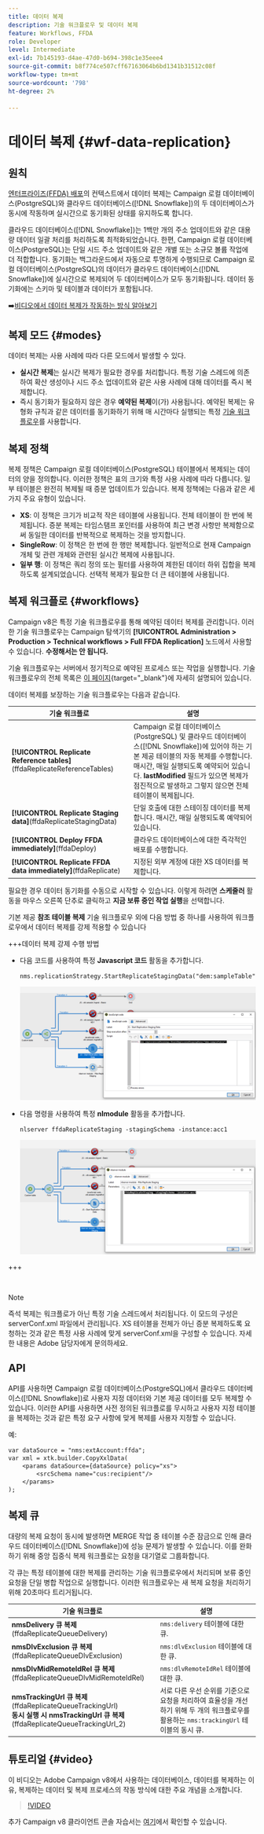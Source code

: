 ```yaml
---
title: 데이터 복제
description: 기술 워크플로우 및 데이터 복제
feature: Workflows, FFDA
role: Developer
level: Intermediate
exl-id: 7b145193-d4ae-47d0-b694-398c1e35eee4
source-git-commit: b8f774ce507cff67163064b6bd1341b31512c08f
workflow-type: tm+mt
source-wordcount: '798'
ht-degree: 2%

---
```



# 데이터 복제 {#wf-data-replication}

## 원칙

[엔터프라이즈(FFDA) 배포](enterprise-deployment.md)의 컨텍스트에서 데이터 복제는 Campaign 로컬 데이터베이스(PostgreSQL)와 클라우드 데이터베이스([!DNL Snowflake])의 두 데이터베이스가 동시에 작동하며 실시간으로 동기화된 상태를 유지하도록 합니다.

클라우드 데이터베이스([!DNL Snowflake])는 1백만 개의 주소 업데이트와 같은 대용량 데이터 일괄 처리를 처리하도록 최적화되었습니다. 한편, Campaign 로컬 데이터베이스(PostgreSQL)는 단일 시드 주소 업데이트와 같은 개별 또는 소규모 볼륨 작업에 더 적합합니다. 동기화는 백그라운드에서 자동으로 투명하게 수행되므로 Campaign 로컬 데이터베이스(PostgreSQL)의 데이터가 클라우드 데이터베이스([!DNL Snowflake])에 실시간으로 복제되어 두 데이터베이스가 모두 동기화됩니다. 데이터 동기화에는 스키마 및 테이블과 데이터가 포함됩니다.

➡️[비디오에서 데이터 복제가 작동하는 방식 알아보기](#video)

## 복제 모드 {#modes}

데이터 복제는 사용 사례에 따라 다른 모드에서 발생할 수 있다.

* **실시간 복제**&#x200B;는 실시간 복제가 필요한 경우를 처리합니다. 특정 기술 스레드에 의존하여 확산 생성이나 시드 주소 업데이트와 같은 사용 사례에 대해 데이터를 즉시 복제합니다.
* 즉시 동기화가 필요하지 않은 경우 **예약된 복제**&#x200B;이(가) 사용됩니다. 예약된 복제는 유형화 규칙과 같은 데이터를 동기화하기 위해 매 시간마다 실행되는 특정 [기술 워크플로우](#workflows)를 사용합니다.

## 복제 정책

복제 정책은 Campaign 로컬 데이터베이스(PostgreSQL) 테이블에서 복제되는 데이터의 양을 정의합니다. 이러한 정책은 표의 크기와 특정 사용 사례에 따라 다릅니다. 일부 테이블은 완전히 복제될 때 증분 업데이트가 있습니다. 복제 정책에는 다음과 같은 세 가지 주요 유형이 있습니다.

* **XS**: 이 정책은 크기가 비교적 작은 테이블에 사용됩니다. 전체 테이블이 한 번에 복제됩니다. 증분 복제는 타임스탬프 포인터를 사용하여 최근 변경 사항만 복제함으로써 동일한 데이터를 반복적으로 복제하는 것을 방지합니다.
* **SingleRow**: 이 정책은 한 번에 한 행만 복제합니다. 일반적으로 현재 Campaign 개체 및 관련 개체와 관련된 실시간 복제에 사용됩니다.
* **일부 행**: 이 정책은 쿼리 정의 또는 필터를 사용하여 제한된 데이터 하위 집합을 복제하도록 설계되었습니다. 선택적 복제가 필요한 더 큰 테이블에 사용됩니다.

## 복제 워크플로 {#workflows}

Campaign v8은 특정 기술 워크플로우를 통해 예약된 데이터 복제를 관리합니다. 이러한 기술 워크플로우는 Campaign 탐색기의 **[!UICONTROL Administration > Production > Technical workflows > Full FFDA Replication]** 노드에서 사용할 수 있습니다. **수정해서는 안 됩니다.**

기술 워크플로우는 서버에서 정기적으로 예약된 프로세스 또는 작업을 실행합니다. 기술 워크플로우의 전체 목록은 [이 페이지](https://experienceleague.adobe.com/docs/campaign/automation/workflows/introduction/wf-type/technical-workflows.html){target="_blank"}에 자세히 설명되어 있습니다.

데이터 복제를 보장하는 기술 워크플로우는 다음과 같습니다.

| 기술 워크플로 | 설명 |
|------|-----------|
| **[!UICONTROL Replicate Reference tables]**(ffdaReplicateReferenceTables) | Campaign 로컬 데이터베이스(PostgreSQL) 및 클라우드 데이터베이스([!DNL Snowflake])에 있어야 하는 기본 제공 테이블의 자동 복제를 수행합니다. 매시간, 매일 실행되도록 예약되어 있습니다. **lastModified** 필드가 있으면 복제가 점진적으로 발생하고 그렇지 않으면 전체 테이블이 복제됩니다. |
| **[!UICONTROL Replicate Staging data]**(ffdaReplicateStagingData) | 단일 호출에 대한 스테이징 데이터를 복제합니다. 매시간, 매일 실행되도록 예약되어 있습니다. |
| **[!UICONTROL Deploy FFDA immediately]**(ffdaDeploy) | 클라우드 데이터베이스에 대한 즉각적인 배포를 수행합니다. |
| **[!UICONTROL Replicate FFDA data immediately]**(ffdaReplicate) | 지정된 외부 계정에 대한 XS 데이터를 복제합니다. |

필요한 경우 데이터 동기화를 수동으로 시작할 수 있습니다. 이렇게 하려면 **스케줄러** 활동을 마우스 오른쪽 단추로 클릭하고 **지금 보류 중인 작업 실행**&#x200B;을 선택합니다.

기본 제공 **참조 테이블 복제** 기술 워크플로우 외에 다음 방법 중 하나를 사용하여 워크플로우에서 데이터 복제를 강제 적용할 수 있습니다

+++데이터 복제 강제 수행 방법

* 다음 코드를 사용하여 특정 **Javascript 코드** 활동을 추가합니다.

  ```
  nms.replicationStrategy.StartReplicateStagingData("dem:sampleTable")
  ```

  ![](assets/jscode.png)

* 다음 명령을 사용하여 특정 **nlmodule** 활동을 추가합니다.

  ```
  nlserver ffdaReplicateStaging -stagingSchema -instance:acc1
  ```

  ![](assets/nlmodule.png)

+++

<br/>

>[!NOTE]
>
>즉석 복제는 워크플로가 아닌 특정 기술 스레드에서 처리됩니다. 이 모드의 구성은 serverConf.xml 파일에서 관리됩니다. XS 테이블을 전체가 아닌 증분 복제하도록 요청하는 것과 같은 특정 사용 사례에 맞게 serverConf.xml을 구성할 수 있습니다. 자세한 내용은 Adobe 담당자에게 문의하세요.

## API

API를 사용하면 Campaign 로컬 데이터베이스(PostgreSQL)에서 클라우드 데이터베이스([!DNL Snowflake])로 사용자 지정 데이터와 기본 제공 데이터를 모두 복제할 수 있습니다. 이러한 API를 사용하면 사전 정의된 워크플로를 무시하고 사용자 지정 테이블을 복제하는 것과 같은 특정 요구 사항에 맞게 복제를 사용자 지정할 수 있습니다.

예:

```
var dataSource = "nms:extAccount:ffda";
var xml = xtk.builder.CopyXxlData(
    <params dataSource={dataSource} policy="xs">
        <srcSchema name="cus:recipient"/>
    </params>
);
```

## 복제 큐

대량의 복제 요청이 동시에 발생하면 MERGE 작업 중 테이블 수준 잠금으로 인해 클라우드 데이터베이스([!DNL Snowflake])에 성능 문제가 발생할 수 있습니다. 이를 완화하기 위해 중앙 집중식 복제 워크플로는 요청을 대기열로 그룹화합니다.

각 큐는 특정 테이블에 대한 복제를 관리하는 기술 워크플로우에서 처리되며 보류 중인 요청을 단일 병합 작업으로 실행합니다. 이러한 워크플로우는 새 복제 요청을 처리하기 위해 20초마다 트리거됩니다.

| 기술 워크플로 | 설명 |
|------|-----------|
| **nmsDelivery 큐 복제**(ffdaReplicateQueueDelivery) | `nms:delivery` 테이블에 대한 큐. |
| **nmsDlvExclusion 큐 복제**(ffdaReplicateQueueDlvExclusion) | `nms:dlvExclusion` 테이블에 대한 큐. |
| **nmsDlvMidRemoteIdRel 큐 복제**(ffdaReplicateQueueDlvMidRemoteIdRel) | `nms:dlvRemoteIdRel` 테이블에 대한 큐. |
| **nmsTrackingUrl 큐 복제**(ffdaReplicateQueueTrackingUrl)<br/>**동시 실행 시 nmsTrackingUrl 큐 복제**(ffdaReplicateQueueTrackingUrl_2) | 서로 다른 우선 순위를 기준으로 요청을 처리하여 효율성을 개선하기 위해 두 개의 워크플로우를 활용하는 `nms:trackingUrl` 테이블의 동시 큐. |

## 튜토리얼 {#video}

이 비디오는 Adobe Campaign v8에서 사용하는 데이터베이스, 데이터를 복제하는 이유, 복제하는 데이터 및 복제 프로세스의 작동 방식에 대한 주요 개념을 소개합니다.

>[!VIDEO](https://video.tv.adobe.com/v/334460?quality=12)

추가 Campaign v8 클라이언트 콘솔 자습서는 [여기](https://experienceleague.adobe.com/en/docs/campaign-learn/tutorials/overview)에서 확인할 수 있습니다.
